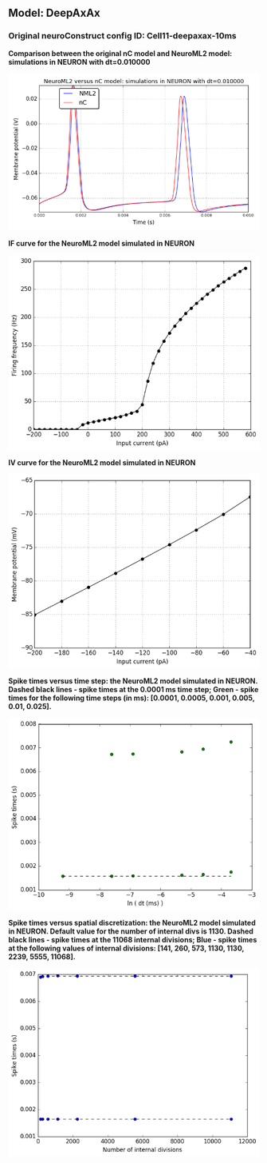  
         
## Model: DeepAxAx

### Original neuroConstruct config ID: Cell11-deepaxax-10ms

**Comparison between the original nC model and NeuroML2 model: simulations in NEURON with dt=0.010000**

![Simulation](nC_vs_NML2_Cell11-deepaxax-10ms.png)

**IF curve for the NeuroML2 model simulated in NEURON**

![Simulation](IF_DeepAxAx.png)

**IV curve for the NeuroML2 model simulated in NEURON**

![Simulation](IV_DeepAxAx.png)

**Spike times versus time step: the NeuroML2 model simulated in NEURON.
Dashed black lines - spike times at the 0.0001 ms time step; Green - spike times for the following time steps (in ms): [0.0001, 0.0005, 0.001, 0.005, 0.01, 0.025].**

![Simulation](Dt_DeepAxAx.png)

**Spike times versus spatial discretization: the NeuroML2 model simulated in NEURON.
Default value for the number of internal divs is 1130.
Dashed black lines - spike times at the 11068 internal divisions; Blue - spike times at the following values of internal divisions:
[141, 260, 573, 1130, 1130, 2239, 5555, 11068].**

![Simulation](Dx_DeepAxAx.png)